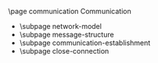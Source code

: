 \page communication Communication

* \subpage network-model
* \subpage message-structure
* \subpage communication-establishment
* \subpage close-connection